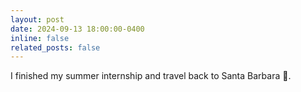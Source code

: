 ```yaml
---
layout: post
date: 2024-09-13 18:00:00-0400
inline: false
related_posts: false
---
```


I finished my summer internship and travel back to Santa Barbara 🌅.

